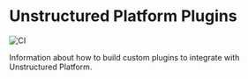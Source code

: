 # Unstructured Platform Plugins
 ![CI](https://github.com/Unstructured-IO/unstructured-enterprise/actions/workflows/ci.yml/badge.svg?branch=main)

Information about how to build custom plugins to integrate with Unstructured Platform.
